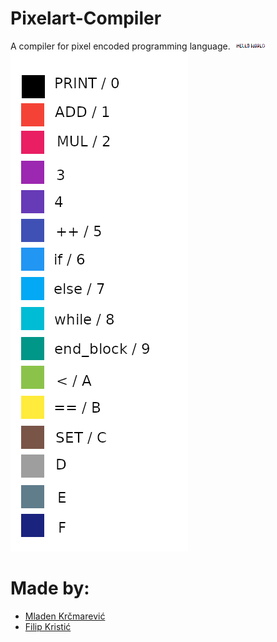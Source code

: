 # Pixelart-Compiler
A compiler for pixel encoded programming language.
![Alt text](./image/helloWorld.png?raw=true "logo")
![Alt text](./image/pixel_encoding.png?raw=true "encoding")

# Made by:
* [Mladen Krčmarević](https://github.com/krcma96)
* [Filip Kristić](https://github.com/Vulkin996)
